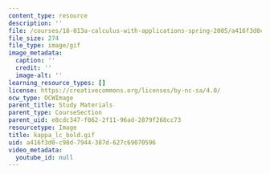 ```yaml
---
content_type: resource
description: ''
file: /courses/18-013a-calculus-with-applications-spring-2005/a416f3d0c98d7944387d627c69070596_kappa_lc_bold.gif
file_size: 274
file_type: image/gif
image_metadata:
  caption: ''
  credit: ''
  image-alt: ''
learning_resource_types: []
license: https://creativecommons.org/licenses/by-nc-sa/4.0/
ocw_type: OCWImage
parent_title: Study Materials
parent_type: CourseSection
parent_uid: e8cdc347-f062-2f11-96ad-2879f268cc73
resourcetype: Image
title: kappa_lc_bold.gif
uid: a416f3d0-c98d-7944-387d-627c69070596
video_metadata:
  youtube_id: null
---
```

